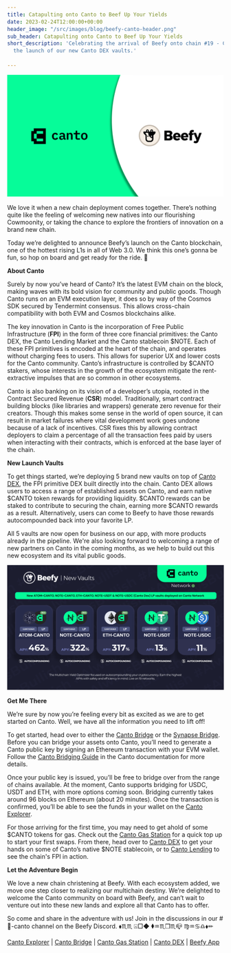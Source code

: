 ```yaml
---
title: Catapulting onto Canto to Beef Up Your Yields
date: 2023-02-24T12:00:00+00:00
header_image: "/src/images/blog/beefy-canto-header.png"
sub_header: Catapulting onto Canto to Beef Up Your Yields
short_description: 'Celebrating the arrival of Beefy onto chain #19 - Canto - with
  the launch of our new Canto DEX vaults.'

---
```

![](/src/images/blog/beefy-canto-header.png)

We love it when a new chain deployment comes together. There’s nothing quite like the feeling of welcoming new natives into our flourishing Cowmoonity, or taking the chance to explore the frontiers of innovation on a brand new chain.

Today we’re delighted to announce Beefy’s launch on the Canto blockchain, one of the hottest rising L1s in all of Web 3.0. We think this one’s gonna be fun, so hop on board and get ready for the ride. 🎉

**About Canto**

Surely by now you’ve heard of Canto? It’s the latest EVM chain on the block, making waves with its bold vision for community and public goods. Though Canto runs on an EVM execution layer, it does so by way of the Cosmos SDK secured by Tendermint consensus. This allows cross-chain compatibility with both EVM and Cosmos blockchains alike.

The key innovation in Canto is the incorporation of Free Public Infrastructure (**FPI**) in the form of three core financial primitives: the Canto DEX, the Canto Lending Market and the Canto stablecoin $NOTE. Each of these FPI primitives is encoded at the heart of the chain, and operates without charging fees to users. This allows for superior UX and lower costs for the Canto community. Canto’s infrastructure is controlled by $CANTO stakers, whose interests in the growth of the ecosystem mitigate the rent-extractive impulses that are so common in other ecosystems.

Canto is also banking on its vision of a developer’s utopia, rooted in the Contract Secured Revenue (**CSR**) model. Traditionally, smart contract building blocks (like libraries and wrappers) generate zero revenue for their creators. Though this makes some sense in the world of open source, it can result in market failures where vital development work goes undone because of a lack of incentives. CSR fixes this by allowing contract deployers to claim a percentage of all the transaction fees paid by users when interacting with their contracts, which is enforced at the base layer of the chain.

**New Launch Vaults**

To get things started, we’re deploying 5 brand new vaults on top of [Canto DEX](https://canto.io/lp), the FPI primitive DEX built directly into the chain. Canto DEX allows users to access a range of established assets on Canto, and earn native $CANTO token rewards for providing liquidity. $CANTO rewards can be staked to contribute to securing the chain, earning more $CANTO rewards as a result. Alternatively, users can come to Beefy to have those rewards autocompounded back into your favorite LP.

All 5 vaults are now open for business on our app, with more products already in the pipeline. We're also looking forward to welcoming a range of new partners on Canto in the coming months, as we help to build out this new ecosystem and its vital public goods.

![](/src/images/blog/canto-card.png)

**Get Me There**

We’re sure by now you’re feeling every bit as excited as we are to get started on Canto. Well, we have all the information you need to lift off!

To get started, head over to either the [Canto Bridge](https://canto.io/bridge) or the [Synapse Bridge](https://synapseprotocol.com/). Before you can bridge your assets onto Canto, you’ll need to generate a Canto public key by signing an Ethereum transaction with your EVM wallet. Follow the [Canto Bridging Guide](https://docs.canto.io/user-guides/bridging-assets/to-canto) in the Canto documentation for more details.

Once your public key is issued, you’ll be free to bridge over from the range of chains available. At the moment, Canto supports bridging for USDC, USDT and ETH, with more options coming soon. Bridging currently takes around 96 blocks on Ethereum (about 20 minutes). Once the transaction is confirmed, you’ll be able to see the funds in your wallet on the [Canto Explorer](https://evm.explorer.canto.io/).

For those arriving for the first time, you may need to get ahold of some $CANTO tokens for gas. Check out the [Canto Gas Station](https://www.cpms.wtf/gas) for a quick top up to start your first swaps. From there, head over to [Canto DEX](https://canto.io/lp) to get your hands on some of Canto’s native $NOTE stablecoin, or to [Canto Lending](https://canto.io/lending) to see the chain's FPI in action.

**Let the Adventure Begin**

We love a new chain christening at Beefy. With each ecosystem added, we move one step closer to realizing our multichain destiny. We’re delighted to welcome the Canto community on board with Beefy, and can’t wait to venture out into these new lands and explore all that Canto has to offer.

So come and share in the adventure with us! Join in the discussions in our #🍈-canto channel on the Beefy Discord. ⬧︎♏︎︎♏︎︎ ⍓︎︎□︎︎◆︎︎ ⧫︎︎♒︎︎♏︎︎❒︎︎♏︎︎📪︎ ♍︎♒︎︎♋︎︎♎︎︎⬧︎︎✏︎

[Canto Explorer](https://evm.explorer.canto.io/) | [Canto Bridge](https://canto.io/bridge) | [Canto Gas Station](https://www.cpms.wtf/gas) | [Canto DEX](https://canto.io/lp) | [Beefy App](https://app.beefy.finance/)